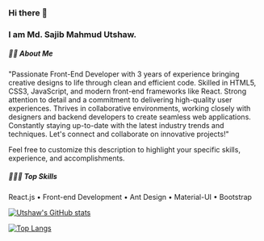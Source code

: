 ### Hi there 👋
### I am Md. Sajib Mahmud Utshaw.

<!--
**utshaweu/utshaweu** is a ✨ _special_ ✨ repository because its `README.md` (this file) appears on your GitHub profile.

Here are some ideas to get you started:

- 🔭 I’m currently working on ...
- 🌱 I’m currently learning ...
- 👯 I’m looking to collaborate on ...
- 🤔 I’m looking for help with ...
- 💬 Ask me about ...
- 📫 How to reach me: ...
- 😄 Pronouns: ...
- ⚡ Fun fact: ...
-->

<h5>👨‍🏫 About Me</h5>
<p>
"Passionate Front-End Developer with 3 years of experience bringing creative designs to life through clean and efficient code. Skilled in HTML5, CSS3, JavaScript, and modern front-end frameworks like React. Strong attention to detail and a commitment to delivering high-quality user experiences. Thrives in collaborative environments, working closely with designers and backend developers to create seamless web applications. Constantly staying up-to-date with the latest industry trends and techniques. Let's connect and collaborate on innovative projects!"

Feel free to customize this description to highlight your specific skills, experience, and accomplishments.
</p>

<h5>👨🏽‍💻 Top Skills</h5>
<p>React.js • Front-end Development • Ant Design • Material-UI • Bootstrap</p>

[![Utshaw's GitHub stats](https://github-readme-stats.vercel.app/api?username=utshaweu&count_private=true&show_icons=true)](https://github.com/utshaweu)

[![Top Langs](https://github-readme-stats.vercel.app/api/top-langs/?username=utshaweu)](https://github.com/anuraghazra/github-readme-stats)

